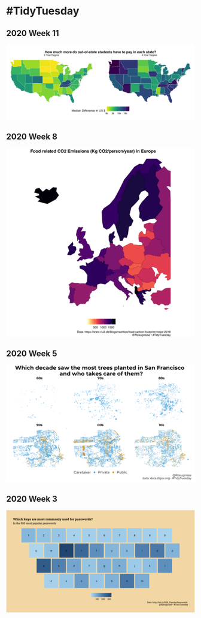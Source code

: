 # #TidyTuesday

## 2020 Week 11

![Week 11](https://raw.githubusercontent.com/ahermanski/tidytuesday/master/plots/Tidytuesday_week_11.png)

## 2020 Week 8

![Week 8](https://raw.githubusercontent.com/ahermanski/tidytuesday/master/plots/Tidytuesday_week_8.png)

## 2020 Week 5

![Week 5](https://raw.githubusercontent.com/ahermanski/tidytuesday/master/plots/Tidytuesday_week_5.png)

## 2020 Week 3

![Week 3](https://raw.githubusercontent.com/ahermanski/tidytuesday/master/plots/Tidytuesday_week_3_rect.png)
